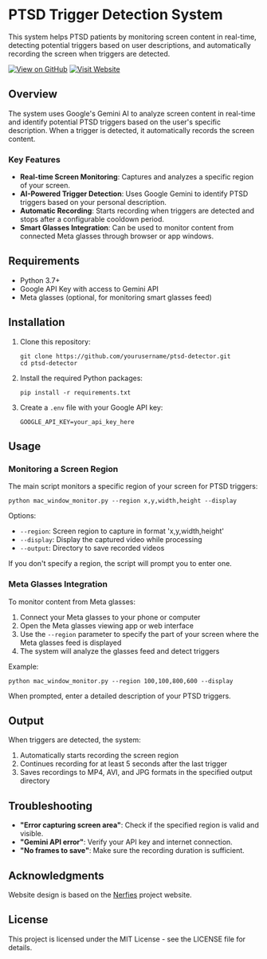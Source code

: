 # PTSD Trigger Detection System

This system helps PTSD patients by monitoring screen content in real-time, detecting potential triggers based on user descriptions, and automatically recording the screen when triggers are detected.

[![View on GitHub](https://img.shields.io/badge/GitHub-View%20on%20GitHub-blue?style=for-the-badge&logo=github)](https://github.com/wxcynthia/AImonitor)
[![Visit Website](https://img.shields.io/badge/Website-Visit%20Website-green?style=for-the-badge&logo=github)](https://wxcynthia.github.io/AImonitor/)

## Overview

The system uses Google's Gemini AI to analyze screen content in real-time and identify potential PTSD triggers based on the user's specific description. When a trigger is detected, it automatically records the screen content.

### Key Features

- **Real-time Screen Monitoring**: Captures and analyzes a specific region of your screen.
- **AI-Powered Trigger Detection**: Uses Google Gemini to identify PTSD triggers based on your personal description.
- **Automatic Recording**: Starts recording when triggers are detected and stops after a configurable cooldown period.
- **Smart Glasses Integration**: Can be used to monitor content from connected Meta glasses through browser or app windows.

## Requirements

- Python 3.7+
- Google API Key with access to Gemini API
- Meta glasses (optional, for monitoring smart glasses feed)

## Installation

1. Clone this repository:
   ```
   git clone https://github.com/yourusername/ptsd-detector.git
   cd ptsd-detector
   ```

2. Install the required Python packages:
   ```
   pip install -r requirements.txt
   ```

3. Create a `.env` file with your Google API key:
   ```
   GOOGLE_API_KEY=your_api_key_here
   ```

## Usage

### Monitoring a Screen Region

The main script monitors a specific region of your screen for PTSD triggers:

```
python mac_window_monitor.py --region x,y,width,height --display
```

Options:
- `--region`: Screen region to capture in format 'x,y,width,height'
- `--display`: Display the captured video while processing
- `--output`: Directory to save recorded videos

If you don't specify a region, the script will prompt you to enter one.

### Meta Glasses Integration

To monitor content from Meta glasses:

1. Connect your Meta glasses to your phone or computer
2. Open the Meta glasses viewing app or web interface
3. Use the `--region` parameter to specify the part of your screen where the Meta glasses feed is displayed
4. The system will analyze the glasses feed and detect triggers

Example:

```
python mac_window_monitor.py --region 100,100,800,600 --display
```

When prompted, enter a detailed description of your PTSD triggers.

## Output

When triggers are detected, the system:
1. Automatically starts recording the screen region
2. Continues recording for at least 5 seconds after the last trigger
3. Saves recordings to MP4, AVI, and JPG formats in the specified output directory

## Troubleshooting

- **"Error capturing screen area"**: Check if the specified region is valid and visible.
- **"Gemini API error"**: Verify your API key and internet connection.
- **"No frames to save"**: Make sure the recording duration is sufficient.

## Acknowledgments

Website design is based on the [Nerfies](https://github.com/nerfies/nerfies.github.io) project website.

## License

This project is licensed under the MIT License - see the LICENSE file for details.